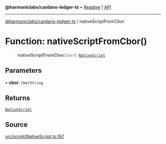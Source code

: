 **@harmoniclabs/cardano-ledger-ts** • [Readme](../Introduction.md) \| [API](../globals.md)

***

[@harmoniclabs/cardano-ledger-ts](../Introduction.md) / nativeScriptFromCbor

# Function: nativeScriptFromCbor()

> **nativeScriptFromCbor**(`cbor`): [`NativeScript`](../type-aliases/NativeScript.md)

## Parameters

• **cbor**: `CborString`

## Returns

[`NativeScript`](../type-aliases/NativeScript.md)

## Source

[src/script/NativeScript.ts:167](https://github.com/HarmonicLabs/cardano-ledger-ts/blob/d1659b0/src/script/NativeScript.ts#L167)
